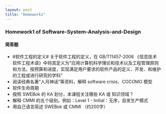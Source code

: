 ```yaml
---
layout: post
title: "Homework1"
---
```

### Homework1 of Software-System-Analysis-and-Design

#### 简答题
- #软件工程的定义#
关于软件工程的定义，在 GB/T11457-2006 《信息技术 软件工程术语》中将其定义为"应用计算机科学理论和技术以及工程管理原则和方法，按预算和进度，实现满足用户要求的软件产品的定义、开发、和维护的工程或进行研究的学科"
- 阅读经典名著“人月神话”等资料，解释 software crisis、COCOMO 模型
- 软件生命周期
- 按照 SWEBok 的 KA 划分，本课程关注哪些 KA 或 知识领域？
- 解释 CMMI 的五个级别。例如：Level 1 - Initial：无序，自发生产模式
- 用自己语言简述 SWEBok 或 CMMI （约200字）

